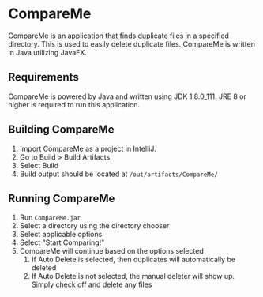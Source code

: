 # CompareMe
CompareMe is an application that finds duplicate files in a specified directory. This is used to easily delete duplicate files. CompareMe is written in Java utilizing JavaFX. 

## Requirements
CompareMe is powered by Java and written using JDK 1.8.0_111. JRE 8 or higher is required to run this application.
 
## Building CompareMe
 1. Import CompareMe as a project in IntelliJ.
 2. Go to Build > Build Artifacts
 3. Select Build
 4. Build output should be located at `/out/artifacts/CompareMe/`
 
## Running CompareMe
 1. Run `CompareMe.jar`
 2. Select a directory using the directory chooser
 3. Select applicable options
 4. Select "Start Comparing!"
 5. CompareMe will continue based on the options selected
    1. If Auto Delete is selected, then duplicates will automatically be deleted
    2. If Auto Delete is not selected, the manual deleter will show up. Simply check off and delete any files